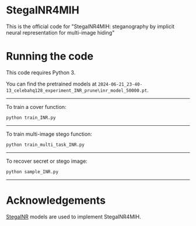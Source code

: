 # StegaINR4MIH

This is the official code for "StegaINR4MIH: steganography by implicit neural
representation for multi-image hiding"

# Running the code

This code requires Python 3. 

You can find the pretrained models at `2024-06-21_23-40-13_celebahq128_experiment_INR_prune\inr_model_50000.pt`.

---


To train a cover function:
```
python train_INR.py 
```

---
To train multi-image stego function:
```
python train_multi_task_INR.py 
```

---


To recover secret or stego image:
```
python sample_INR.py 
```
---

# Acknowledgements

[StegaINR](https://github.com/twinlj77/StegaINR) models are used to implement StegaINR4MIH. 